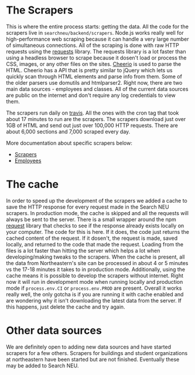 
# The Scrapers

This is where the entire process starts: getting the data. All the code for the scrapers live in `searchneu/backend/scrapers`. Node.js works really well for high-performance web scraping because it can handle a very large number of simultaneous connections. All of the scraping is done with raw HTTP requests using the [requests](https://www.npmjs.com/package/request) library. The requests library is a lot faster than using a headless browser to scrape because it dosen't load or process the CSS, images, or any other files on the sites. [Cheerio](https://cheerio.js.org/) is used to parse the HTML. Cheerio has a API that is pretty similar to jQuery which lets us quickly scan through HTML elements and parse info from them. Some of the older parsers use domutils and htmlparser2. Right now, there are two main data sources - employees and classes. All of the current data sources are public on the internet and don't require any log credentials to view them. 

The scrapers run daily on [travis](https://travis-ci.org/ryanhugh/searchneu/builds). All the ones with the cron tag that took about 17 minutes to run are the scrapers. The scrapers download just over 1GB of HTML and send out just over 100,000 HTTP requests. There are about 6,000 sections and 7,000 scraped every day. 

More documentation about specific scrapers below:

- [Scrapers](Scrapers.md)
- [Employees](Employees.md)

# The cache

In order to speed up the development of the scrapers we added a cache to save the HTTP response for every request made in the Search NEU scrapers. In production mode, the cache is skipped and all the requests will always be sent to the server. There is a small wrapper around the npm [request](https://github.com/request/request) library that checks to see if the response already exists locally on your computer. The code for this is here. If it does, the code just returns the cached content of the request. If it dosen't, the request is made, saved locally, and returned to the code that made the request. Loading from the files is a lot faster than hitting the server which helps a lot when developing/making tweaks to the scrapers. When the cache is present, all the data from Northeastern's site can be processed in about 4 or 5 minutes vs the 17-18 minutes it takes to in production mode. Additionally, using the cache means it is possible to develop the scrapers without internet.  Right now it will run in development mode when running locally and production mode if `process.env.CI` or `process.env.PROD` are present. Overall it works really well, the only gotcha is if you are running it with cache enabled and are wondering why it isn't downloading the latest data from the server. If this happens, just delete the cache and try again. 


# Other data sources

We are definitely open to adding new data sources and have started scrapers for a few others. Scrapers for 
 buildings and student organizations at northeastern have been started but are not finished. Eventually these may be added to Search NEU. 

